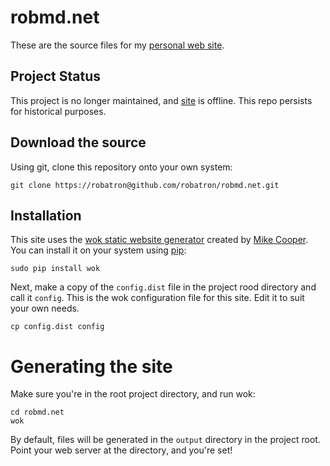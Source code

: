 # robmd.net

These are the source files for my [personal web site][mysite]. 

## Project Status

This project is no longer maintained, and [site][mysite] is offline. This repo persists for historical purposes.

## Download the source

Using git, clone this repository onto your own system:

    git clone https://robatron@github.com/robatron/robmd.net.git

## Installation

This site uses the [wok static website generator][woksite] created by [Mike Cooper][mikesite]. You can install it on your system using [pip][pip]:

    sudo pip install wok

Next, make a copy of the `config.dist` file in the project rood directory and call it `config`. This is the wok configuration file for this site. Edit it to suit your own needs.

    cp config.dist config

# Generating the site

Make sure you're in the root project directory, and run wok:

    cd robmd.net
    wok

By default, files will be generated in the `output` directory in the project root. Point your web server at the directory, and you're set!

[mysite]: http://robmd.net
[woksite]: https://github.com/mythmon/wok
[mikesite]: https://github.com/mythmon
[pip]: http://pypi.python.org/pypi/pip
